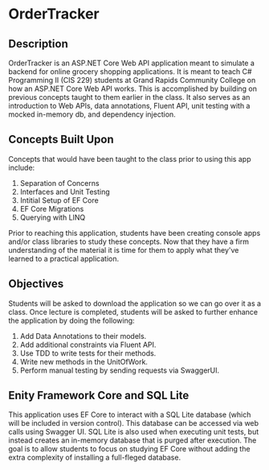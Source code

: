# OrderTracker

## Description
OrderTracker is an ASP.NET Core Web API application meant to simulate a backend for online grocery shopping applications.  It is meant to teach C# Programming II (CIS 229) students at Grand Rapids Community College on how an ASP.NET Core Web API works.  This is accomplished by building on previous concepts taught to them earlier in the class.  It also serves as an introduction to Web APIs, data annotations, Fluent API, unit testing with a mocked in-memory db, and dependency injection.

## Concepts Built Upon
Concepts that would have been taught to the class prior to using this app include:

1. Separation of Concerns
1. Interfaces and Unit Testing
1. Intitial Setup of EF Core
1. EF Core Migrations
1. Querying with LINQ

Prior to reaching this application, students have been creating console apps and/or class libraries to study these concepts.  Now that they have a firm understanding of the material it is time for them to apply what they've learned to a practical application.

## Objectives
Students will be asked to download the application so we can go over it as a class.  Once lecture is completed, students will be asked to further enhance the application by doing the following:
1. Add Data Annotations to their models.
1. Add additional constraints via Fluent API.
1. Use TDD to write tests for their methods.
1. Write new methods in the UnitOfWork.
1. Perform manual testing by sending requests via SwaggerUI.

## Enity Framework Core and SQL Lite
This application uses EF Core to interact with a SQL Lite database (which will be included in version control).  This database can be accessed via web calls using Swagger UI.  SQL Lite is also used when executing unit tests, but instead creates an in-memory database that is purged after execution.  The goal is to allow students to focus on studying EF Core without adding the extra complexity of installing a full-fleged database.  

